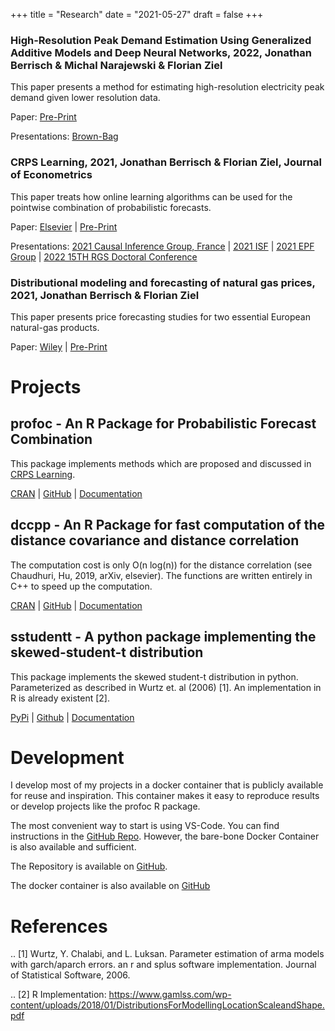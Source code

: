 +++
title = "Research"
date = "2021-05-27"
draft = false
+++

### High-Resolution Peak Demand Estimation Using Generalized Additive Models and Deep Neural Networks, 2022, Jonathan Berrisch & Michal Narajewski & Florian Ziel

This paper presents a method for estimating high-resolution electricity peak demand given lower resolution data.

Paper: [Pre-Print](https://arxiv.org/abs/2203.03342)

Presentations: [Brown-Bag](../slides/22_05_brown_bag)

### CRPS Learning, 2021, Jonathan Berrisch & Florian Ziel, Journal of Econometrics

This paper treats how online learning algorithms can be used for the pointwise combination of probabilistic forecasts.

Paper: [Elsevier](https://doi.org/10.1016/j.jeconom.2021.11.008) | [Pre-Print](https://arxiv.org/abs/2102.00968)

Presentations: [2021 Causal Inference Group, France](../slides/21_05_france) | [2021 ISF](../slides/21_06_isf) | [2021 EPF Group](../slides/21_11_epf) | [2022 15TH RGS Doctoral Conference](../slides/22_02_rgs)

### Distributional modeling and forecasting of natural gas prices, 2021, Jonathan Berrisch & Florian Ziel

This paper presents price forecasting studies for two essential European natural-gas products.

Paper: [Wiley](https://doi.org/10.1002/for.2853) | [Pre-Print](https://arxiv.org/abs/2010.06227) 

# Projects

## profoc - An R Package for Probabilistic Forecast Combination

This package implements methods which are proposed and discussed in [CRPS Learning](https://arxiv.org/abs/2102.00968).

[CRAN](https://cran.rstudio.com/web/packages/profoc/index.html) | [GitHub](https://github.com/BerriJ/profoc) | [Documentation](https://profoc.berrisch.biz/)

## dccpp - An R Package for fast computation of the distance covariance and distance correlation

The computation cost is only O(n log(n)) for the distance correlation (see Chaudhuri, Hu, 2019, arXiv, elsevier). The functions are written entirely in C++ to speed up the computation.

[CRAN](https://cran.r-project.org/web/packages/dccpp/index.html) | [GitHub](https://github.com/BerriJ/dccpp) | [Documentation](https://dccpp.berrisch.biz/)

## sstudentt - A python package implementing the skewed-student-t distribution

This package implements the skewed student-t distribution in python. Parameterized as described in Wurtz et. al (2006) [1]. An implementation in R is already existent [2].

[PyPi](https://pypi.org/project/sstudentt/) | [Github](https://github.com/BerriJ/sstudentt/edit/master/README.rst) | [Documentation](https://sstudentt.readthedocs.io/en/latest/)

# Development

I develop most of my projects in a docker container that is publicly available for reuse and inspiration. This container makes it easy to reproduce results or develop projects like the profoc R package.

The most convenient way to start is using VS-Code. You can find instructions in the [GitHub Repo](https://github.com/BerriJ/devenv/tree/dev). However, the bare-bone Docker Container is also available and sufficient.

The Repository is available on [GitHub](https://github.com/BerriJ/devenv/tree/dev).

The docker container is also available on [GitHub](https://github.com/users/BerriJ/packages/container/devenv/versions)


# References

.. [1] Wurtz, Y. Chalabi, and L. Luksan. Parameter estimation of arma models with garch/aparch errors. an r and splus software implementation. Journal of Statistical Software, 2006.

.. [2] R Implementation: https://www.gamlss.com/wp-content/uploads/2018/01/DistributionsForModellingLocationScaleandShape.pdf